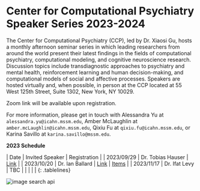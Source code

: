 # Center for Computational Psychiatry Speaker Series 2023-2024

The Center for Computational Psychiatry (CCP), led by Dr. Xiaosi Gu, hosts a monthly afternoon seminar series in which leading researchers from around the world present their latest findings in the fields of computational psychiatry, computational modeling, and cognitive neuroscience research. Discussion topics include transdiagnostic approaches to psychiatry and mental health, reinforcement learning and human decision-making, and computational models of social and affective processes. Speakers are hosted virtually and, when possible, in person at the CCP located at 55 West 125th Street, Suite 1302, New York, NY 10029.

Zoom link will be available upon registration.

For more information, please get in touch with Alessandra Yu at `alessandra.yu@icahn.mssm.edu`, Amber McLaughlin at `amber.mcLaughlin@icahn.mssm.edu`, Qixiu Fu at `qixiu.fu@icahn.mssm.edu`, or Karina Savillo at `karina.savillo@mssm.edu`.

**2023 Schedule** 

| Date       | Invited Speaker     | Registration |
| 2023/09/29 | Dr. Tobias Hauser   | [Link](https://forms.gle/456ekX3tS3GSWsEA7) |
| 2023/10/20 | Dr. Ian Ballard     | [Link](https://forms.gle/9UjAC5VQjK82dNEAA) | [Items](https://www.canva.com/design/DAFxn-BLGng/FHS9ewd-zvwT8_DP_1aGjw/view?utm_content=DA[…]Gng&utm_campaign=designshare&utm_medium=link&utm_source=editor) |
| 2023/11/17 | Dr. Ifat Levy       | TBC  |
|            |                     |      |
{: .tablelines}


![image search api]([https://user-images.githubusercontent.com/110724391/184472398-c590b47c-e1f2-41f8-87e6-2a1f68e8850d.png](https://www.canva.com/design/DAFKEOSEJrY/cdi-LPa69ScZDQj5PR42lw/view?utm_content=DA[…]JrY&utm_campaign=designshare&utm_medium=link&utm_source=viewer)https://www.canva.com/design/DAFKEOSEJrY/cdi-LPa69ScZDQj5PR42lw/view?utm_content=DA[…]JrY&utm_campaign=designshare&utm_medium=link&utm_source=viewer)
